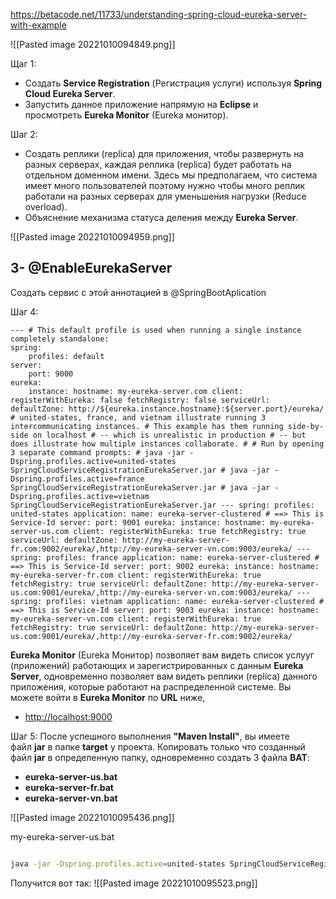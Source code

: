 https://betacode.net/11733/understanding-spring-cloud-eureka-server-with-example

![[Pasted image 20221010094849.png]]

Щаг 1:

-   Создать **Service Registration** (Регистрация услуги) используя **Spring Cloud Eureka Server**.
-   Запустить данное приложение напрямую на **Eclipse** и просмотреть **Eureka Monitor** (Eureka монитор).

Шаг 2:

-   Создать реплики (replica) для приложения, чтобы развернуть на разных серверах, каждая реплика (replica) будет работать на отдельном доменном имени. Здесь мы предполагаем, что система имеет много пользователей поэтому нужно чтобы много реплик работали на разных серверах для уменьшения нагрузки (Reduce overload).
-   Объяснение механизма статуса деления между **Eureka Server**.

![[Pasted image 20221010094959.png]]

## 3- @EnableEurekaServer 
Создать сервис с этой аннотацией в @SpringBootAplication

Шаг 4:

``` 
--- # This default profile is used when running a single instance completely standalone: 
spring: 
	profiles: default 
server: 
	port: 9000 
eureka: 
	instance: hostname: my-eureka-server.com client: registerWithEureka: false fetchRegistry: false serviceUrl: defaultZone: http://${eureka.instance.hostname}:${server.port}/eureka/ # united-states, france, and vietnam illustrate running 3 intercommunicating instances. # This example has them running side-by-side on localhost # -- which is unrealistic in production # -- but does illustrate how multiple instances collaborate. # # Run by opening 3 separate command prompts: # java -jar -Dspring.profiles.active=united-states SpringCloudServiceRegistrationEurekaServer.jar # java -jar -Dspring.profiles.active=france SpringCloudServiceRegistrationEurekaServer.jar # java -jar -Dspring.profiles.active=vietnam SpringCloudServiceRegistrationEurekaServer.jar --- spring: profiles: united-states application: name: eureka-server-clustered # ==> This is Service-Id server: port: 9001 eureka: instance: hostname: my-eureka-server-us.com client: registerWithEureka: true fetchRegistry: true serviceUrl: defaultZone: http://my-eureka-server-fr.com:9002/eureka/,http://my-eureka-server-vn.com:9003/eureka/ --- spring: profiles: france application: name: eureka-server-clustered # ==> This is Service-Id server: port: 9002 eureka: instance: hostname: my-eureka-server-fr.com client: registerWithEureka: true fetchRegistry: true serviceUrl: defaultZone: http://my-eureka-server-us.com:9001/eureka/,http://my-eureka-server-vn.com:9003/eureka/ --- spring: profiles: vietnam application: name: eureka-server-clustered # ==> This is Service-Id server: port: 9003 eureka: instance: hostname: my-eureka-server-vn.com client: registerWithEureka: true fetchRegistry: true serviceUrl: defaultZone: http://my-eureka-server-us.com:9001/eureka/,http://my-eureka-server-fr.com:9002/eureka/
```

**Eureka Monitor** (Eureka Монитор) позволяет вам видеть список услууг (приложений) работающих и зарегистрированных с данным **Eureka Server**, одновременно позволяет вам видеть реплики (replica) данного приложения, которые работают на распределенной системе. Вы можете войти в **Eureka Monitor** по **URL** ниже,

-   [http://localhost:9000](http://localhost:9000/)

Шаг 5:
После успешного выполнения **"Maven Install"**, вы имеете файл **jar** в папке **target** у проекта. 
Копировать только что созданный файл **jar** в определенную папку, одновременно создать 3 файла **BAT**:

-   **eureka-server-us.bat**
-   **eureka-server-fr.bat**
-   **eureka-server-vn.bat**

![[Pasted image 20221010095436.png]]

my-eureka-server-us.bat

```bash

java -jar -Dspring.profiles.active=united-states SpringCloudServiceRegistrationEurekaServer-0.0.1-SNAPSHOT.jar
```

Получится вот так:
![[Pasted image 20221010095523.png]]
